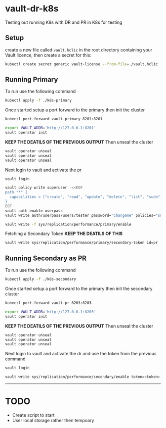 # vault-dr-k8s
Testing out running K8s with DR and PR in K8s for testing

## Setup
create a new file called `vault.hclic` in the root directory containing your Vault licence, then create a secret for this:
```bash
kubectl create secret generic vault-license --from-file=./vault.hclic
```

## Running Primary
To run use the following command
```bash
kubectl apply -f ./k8s-primary
```

Once started setup a port forward to the primary then init the cluster
```bash
kubectl port-forward vault-primary 8201:8201
```

```bash
export VAULT_ADDR='http://127.0.0.1:8201'
vault operator init
```

**KEEP THE DEATILS OF THE PREVIOUS OUTPUT**
Then unseal the cluster
```bash
vault operator unseal
vault operator unseal
vault operator unseal
```

Next login to vault and activate the pr
```bash
vault login

vault policy write superuser -<<EOF
path "*" {
  capabilities = ["create", "read", "update", "delete", "list", "sudo"]
}
EOF
vault auth enable userpass
vault write auth/userpass/users/tester password="changeme" policies="superuser"

vault write -f sys/replication/performance/primary/enable
```

Fetching a Secondary Token **KEEP THE DEATILS OF THIS**
```bash
vault write sys/replication/performance/primary/secondary-token id=pr
```

## Running Secondary as PR
To run use the following command
```bash
kubectl apply -f ./k8s-secondary
```

Once started setup a port forward to the primary then init the secondary cluster
```bash
kubectl port-forward vault-pr 8203:8203
```

```bash
export VAULT_ADDR='http://127.0.0.1:8203'
vault operator init
```

**KEEP THE DEATILS OF THE PREVIOUS OUTPUT**
Then unseal the cluster
```bash
vault operator unseal
vault operator unseal
vault operator unseal
```

Next login to vault and activate the dr and use the token from the previous command
```bash
vault login

vault write sys/replication/performance/secondary/enable token=<token> 
```

---
# TODO
* Create script to start
* User local storage rather then tempoary
